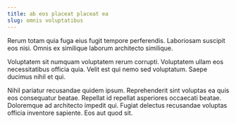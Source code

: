 ```yaml
---
title: ab eos placeat placeat ea
slug: omnis voluptatibus
---
```


Rerum totam quia fuga eius fugit tempore perferendis. Laboriosam suscipit eos nisi. Omnis ex similique laborum architecto similique.

Voluptatem sit numquam voluptatem rerum corrupti. Voluptatem ullam eos necessitatibus officia quia. Velit est qui nemo sed voluptatum. Saepe ducimus nihil et qui.

Nihil pariatur recusandae quidem ipsum. Reprehenderit sint voluptas ea quis eos consequatur beatae. Repellat id repellat asperiores occaecati beatae. Doloremque ad architecto impedit qui. Fugiat delectus recusandae voluptas officia inventore sapiente. Eos aut quod sit.
